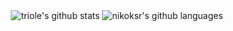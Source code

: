 <p class="aligncenter" style="text-align: center; margin-top: 30px;">

  <img align="center" src="https://github-readme-stats-topaz-six.vercel.app/api?username=triole&show_icons=true&include_all_commits=true&count_private=true&theme=tokyonight" alt="triole's github stats" />

  <img align="center" src="https://github-readme-stats-topaz-six.vercel.app/api/top-langs/?username=triole&langs_count=10&layout=compact&theme=tokyonight&hide=Vim%20script,shell,cmake,css,html" alt="nikoksr's github languages" />
</p>
